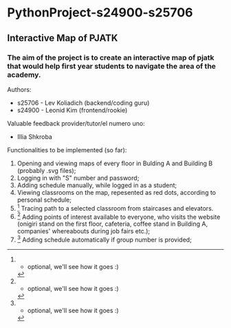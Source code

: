 # PythonProject-s24900-s25706
## Interactive Map of PJATK

### The aim of the project is to create an interactive map of pjatk that would help first year students to navigate the area of the academy.

Authors:  
- s25706 - Lev Koliadich (backend/coding guru)
- s24900 - Leonid Kim (frontend/rookie)

Valuable feedback provider/tutor/el numero uno:
- Illia Shkroba

Functionalities to be implemented (so far):
1. Opening and viewing maps of every floor in Bulding A and Building B (probably .svg files);
2. Logging in with "S" number and password;
3. Adding schedule manually, while logged in as a student;
4. Viewing classrooms on the map, repesented as red dots, according to personal schedule;
5. [^1] Tracing path to a selected classroom from staircases and elevators.
6. [^1] Adding points of interest available to everyone, who visits the website (onigiri stand on the first floor, cafeteria, coffee stand in Building A, companies' whereabouts during job fairs etc.);
7. [^1] Adding schedule automatically if group number is provided;

[^1]: - optional, we'll see how it goes :)

